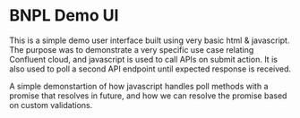 # BNPL Demo UI

This is a simple demo user interface built using very basic html & javascript. The purpose was to demonstrate a very specific use case relating Confluent cloud, and javascript is used to call APIs on submit action. It is also used to poll a second API endpoint until expected response is received. 

A simple demonstartion of how javascript handles poll methods with a promise that resolves in future, and how we can resolve the promise based on custom validations.
